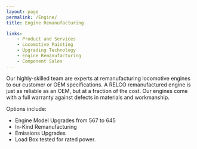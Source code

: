 ```yaml
---
layout: page
permalink: /Engine/
title: Engine Remanufacturing

links:
    - Product and Services
    - Locomotive Painting
    - Upgrading Technology
    - Engine Remanufacturing
    - Component Sales
---
```


Our highly-skilled team are experts at remanufacturing locomotive engines to our customer or OEM specifications.  A RELCO remanufactured engine is just as reliable as an OEM, but at a fraction of the cost. Our engines come with a full warranty against defects in materials and workmanship.

Options include:

* Engine Model Upgrades from 567 to 645
* In-Kind Remanufacturing
* Emissions Upgrades
* Load Box tested for rated power.
